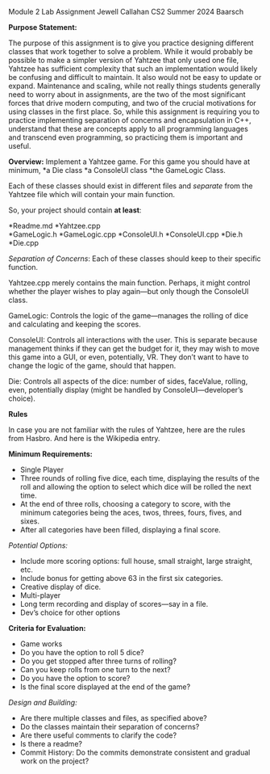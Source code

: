 Module 2 Lab Assignment
Jewell Callahan
CS2
Summer 2024
Baarsch

**Purpose Statement:**   

The purpose of this assignment is to give you practice designing different classes that work together to solve a problem.  While it would probably be possible to make a simpler version of Yahtzee that only used one file, Yahtzee has sufficient complexity that such an implementation would likely be confusing and difficult to maintain. 
 It also would not be easy to update or expand.  Maintenance and scaling, while not really things students generally need to worry about in assignments, are the two of the most significant forces that drive modern computing, and two of the crucial motivations for using classes in the first place.  So, while this assignment is requiring you to practice implementing separation of concerns and encapsulation in C++, understand that these are concepts apply to all programming languages and transcend even programming, so practicing them is important and useful. 

**Overview:**
Implement a Yahtzee game. 
For this game you should have at minimum,
 *a Die class 
 *a ConsoleUI class
 *the GameLogic Class.   

Each of these classes should exist in different files and *separate* from the Yahtzee file which will contain your main function. 

So, your project should contain **at least**:   

 *Readme.md 
 *Yahtzee.cpp  
 *GameLogic.h 
 *GameLogic.cpp 
 *ConsoleUI.h 
 *ConsoleUI.cpp 
 *Die.h 
 *Die.cpp 

*Separation of Concerns*:  Each of these classes should keep to their specific function. 

Yahtzee.cpp merely contains the main function.  Perhaps, it might control whether the player wishes to play again—but only though the ConsoleUI class. 

GameLogic:  Controls the logic of the game—manages the rolling of dice and calculating and keeping the scores. 

ConsoleUI:  Controls all interactions with the user.  This is separate because management thinks if they can get the budget for it, they may wish to move this game into a GUI, or even, potentially, VR.  They don’t want to have to change the logic of the game, should that happen. 

Die:  Controls all aspects of the dice: number of sides, faceValue, rolling, even, potentially display (might be handled by ConsoleUI—developer’s choice). 

**Rules**

In case you are not familiar with the rules of Yahtzee, here are the rules from Hasbro.  And here is the Wikipedia entry. 

**Minimum Requirements:**

 * Single Player 
 * Three rounds of rolling five dice, each time, displaying the results of the roll and allowing the option to select which dice will be rolled the next time. 
 * At the end of three rolls, choosing a category to score, with the minimum categories being the aces, twos, threes, fours, fives, and sixes. 
 * After all categories have been filled, displaying a final score. 

*Potential Options:*

 * Include more scoring options: full house, small straight, large straight, etc. 
 * Include bonus for getting above 63 in the first six categories. 
 * Creative display of dice. 
 * Multi-player 
 * Long term recording and display of scores—say in a file. 
 * Dev’s choice for other options 

**Criteria for Evaluation:** 

 * Game works 
 * Do you have the option to roll 5 dice? 
 * Do you get stopped after three turns of rolling? 
 * Can you keep rolls from one turn to the next? 
 * Do you have the option to score? 
 * Is the final score displayed at the end of the game? 

*Design and Building:*
 * Are there multiple classes and files, as specified above? 
 * Do the classes maintain their separation of concerns? 
 * Are there useful comments to clarify the code? 
 * Is there a readme? 
 * Commit History: Do the commits demonstrate consistent and gradual work on the project? 

 